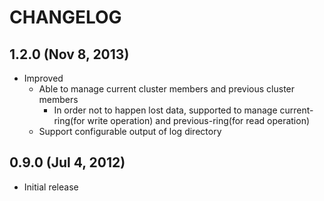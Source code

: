 CHANGELOG
=========

1.2.0 (Nov 8, 2013)
--------------------

* Improved
    * Able to manage current cluster members and previous cluster members
        * In order not to happen lost data, supported to manage current-ring(for write operation) and previous-ring(for read operation)
    * Support configurable output of log directory


0.9.0  (Jul 4, 2012)
--------------------

* Initial release
